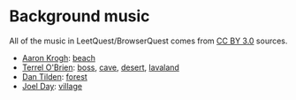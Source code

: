 # Background music

All of the music in LeetQuest/BrowserQuest comes from
[CC BY 3.0](https://creativecommons.org/licenses/by/3.0/) sources.

-   [Aaron Krogh](https://soundcloud.com/aaron-anderson-11):
    [beach](https://soundcloud.com/aaron-anderson-11/310-world-map-loop)
-   [Terrel O'Brien](https://soundcloud.com/gyrowolf):
    [boss](https://soundcloud.com/gyrowolf/gyro-scene001-ogg),
    [cave](https://soundcloud.com/gyrowolf/gyro-dungeon004-ogg),
    [desert](https://soundcloud.com/gyrowolf/gyro-dungeon003-ogg),
    [lavaland](https://soundcloud.com/gyrowolf/gyro-scene002-ogg)
-   [Dan Tilden](https://www.dantilden.com):
    [forest](https://soundcloud.com/freakified/what-dangers-await-campus-map)
-   [Joel Day](https://blog.dayjo.org):
    [village](https://blog.dayjo.org/?p=335)
